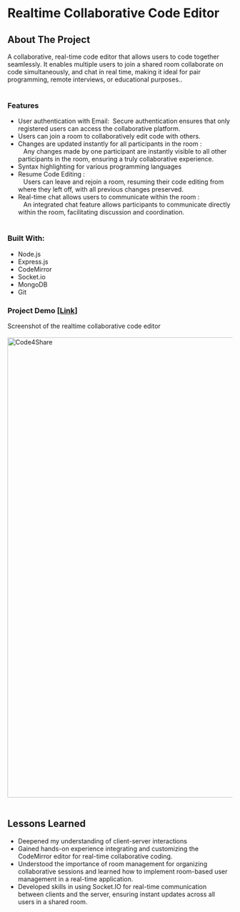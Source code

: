 # Realtime Collaborative Code Editor
## About The Project
A collaborative, real-time code editor that allows users to code together seamlessly. It enables multiple users to join a shared room collaborate on code simultaneously, and chat in real time, making it ideal for pair programming, remote interviews, or educational purposes..<br><br>
### Features
- User authentication with Email:&nbsp;&nbsp;Secure authentication ensures that only registered users can access the collaborative platform.
- Users can join a room to collaboratively edit code with others.
- Changes are updated instantly for all participants in the room : <br>
  &nbsp;&nbsp;&nbsp;Any changes made by one participant are instantly visible to all other participants in the room, ensuring a truly collaborative experience.
- Syntax highlighting for various programming languages
- Resume Code Editing : <br>
  &nbsp;&nbsp;&nbsp;Users can leave and rejoin a room, resuming their code editing from where they left off, with all previous changes preserved.
- Real-time chat allows users to communicate within the room : <br>
  &nbsp;&nbsp;&nbsp;An integrated chat feature allows participants to communicate directly within the room, facilitating discussion and coordination.<br><br>
### Built With:
- Node.js
- Express.js
- CodeMirror
- Socket.io
- MongoDB
- Git

### Project Demo [[Link]](https://mighty-eyrie-06450-ed5f03e404cf.herokuapp.com/) <br>
Screenshot of the realtime collaborative code editor <br> <br>
  <img width="1030" alt="Code4Share" src="https://github.com/user-attachments/assets/6756439f-67a0-4382-878b-d514609424b5"><br><br>

  ## Lessons Learned
  - Deepened my understanding of client-server interactions
  - Gained hands-on experience integrating and customizing the CodeMirror editor for real-time collaborative coding.
  - Understood the importance of room management for organizing collaborative sessions and learned how to implement room-based user management in a real-time application.
  - Developed skills in using Socket.IO for real-time communication between clients and the server, ensuring instant updates across all users in a shared room.

  


